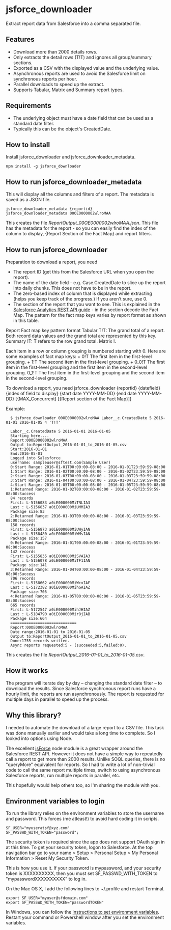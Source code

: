 # jsforce_downloader

Extract report data from Salesforce into a comma separated file.

## Features
- Download more than 2000 details rows.
- Only extracts the detail rows (T!T) and ignores all group/summary sections.
- Exported as a CSV with the displayed value and the underlying value.
- Asynchronous reports are used to avoid the Salesforce limit on synchronous reports per hour.
- Parallel downloads to speed up the extract.
- Supports Tabular, Matrix and Summary report types.


## Requirements
- The underlying object must have a date field that can be used as a standard date filter.
- Typically this can be the object's CreatedDate.

## How to install
Install jsforce_downloader and jsforce_downloader_metadata.

    npm install -g jsforce_downloader

## How to run jsforce_downloader_metadata

This will display all the columns and filters of a report. The metadata is saved as a JSON file.

    jsforce_downloader_metadata {reportid}
    jsforce_downloader_metadata 00OE0000002wlroMAA

This creates the file *ReportOutput_00OE0000002wlroMAA.json*.
This file has the metadata for the report - so you can easily find the index of the column to display, {Report Section of the Fact Map} and report filters.


## How to run jsforce_downloader

Preparation to download a report, you need
+ The report ID (get this from the Salesforce URL when you open the report).    
+ The name of the date field - e.g. Case.CreatedDate to slice up the report into daily chunks. This does not have to be in the report.
+ The zero-based index of column that is displayed while extracting (helps you keep track of the progress.) If you aren't sure, use 0.
+ The section of the report that you want to see. This is explained in the [Salesforce Analytics REST API guide](https://resources.docs.salesforce.com/sfdc/pdf/salesforce_analytics_rest_api.pdf) - in the section decode the Fact Map. 
  The pattern for the fact map keys varies by report format as shown in this table.
  
Report Fact map key pattern format
   Tabular    T!T: The grand total of a report. Both record data values and the grand total are represented by this key. 
   Summary    <First level row grouping_second level row grouping_third level row grouping>!T: T refers to the row grand total.
   Matrix     <First level row grouping_second level row grouping>!<First level column grouping_second level column grouping>.
   
   Each item in a row or column grouping is numbered starting with 0. Here are some examples of fact map keys:
     + 0!T The first item in the first-level grouping.
     + 1!T The second item in the first-level grouping.
     + 0_0!T The first item in the first-level grouping and the first item in the second-level grouping. 0_1!T The first item in the first-level grouping and the second item in the second-level grouping. 

      
    
To download a report, you need
      jsforce_downloader {reportid} {datefield} {index of field to display} {start date YYYY-MM-DD} {end date YYYY-MM-DD} [{MAX_Concurrent} [{Report section of the Fact Map}]]

Example:

      $ jsforce_downloader 00OE0000002wlroMAA Labor__c.CreatedDate 5 2016-01-01 2016-01-05 4 'T!T'

      Labor__c.CreatedDate 5 2016-01-01 2016-01-05
      Starting here....
      Report:00OE0000002wlroMAA
      Output to:ReportOutput_2016-01-01_to_2016-01-05.csv
      Start:2016-01-01
      End:2016-05-01
      Logged into Salesforce
      username: sampleuser@sftest.com(Sample User)
      0:Start Range: 2016-01-01T00:00:00-08:00 - 2016-01-01T23:59:59-08:00
      1:Start Range: 2016-01-02T00:00:00-08:00 - 2016-01-02T23:59:59-08:00
      2:Start Range: 2016-01-03T00:00:00-08:00 - 2016-01-03T23:59:59-08:00
      3:Start Range: 2016-01-04T00:00:00-08:00 - 2016-01-04T23:59:59-08:00
      4:Start Range: 2016-01-05T00:00:00-08:00 - 2016-01-05T23:59:59-08:00
      1:Returned Range: 2016-01-02T00:00:00-08:00 - 2016-01-02T23:59:59-08:00:Success
      84 records
      First: L-5156083 a0iE000000MiTNLIA3
      Last : L-5156837 a0iE000000MiUMMIA3
      Package size:83
      2:Returned Range: 2016-01-03T00:00:00-08:00 - 2016-01-03T23:59:59-08:00:Success
      158 records
      First: L-5156873 a0iE000000MiUWyIAN
      Last : L-5158480 a0iE000000MiWMsIAN
      Package size:157
      0:Returned Range: 2016-01-01T00:00:00-08:00 - 2016-01-01T23:59:59-08:00:Success
      142 records
      First: L-5155835 a0iE000000MiSVAIA3
      Last : L-5156078 a0iE000000MiTF1IAN
      Package size:141
      3:Returned Range: 2016-01-04T00:00:00-08:00 - 2016-01-04T23:59:59-08:00:Success
      706 records
      First: L-5158662 a0iE000000MiWcxIAF
      Last : L-5172382 a0iE000000MihGAIAZ
      Package size:705
      4:Returned Range: 2016-01-05T00:00:00-08:00 - 2016-01-05T23:59:59-08:00:Success
      665 records
      First: L-5172547 a0iE000000MihJHIAZ
      Last : L-5184790 a0iE000000Mir8jIAB
      Package size:664
      =============================
      Report:00OE0000002wlroMAA
      Date range:2016-01-01 to 2016-01-05
      Output to:ReportOutput_2016-01-01_to_2016-01-05.csv
      Done:1755 records written.
      Async reports requested:5 - (succeeded:5,failed:0).


This creates the file *ReportOutput_2016-01-01_to_2016-01-05.csv*.

##

## How it works
The program will iterate day by day – changing the standard date filter – to download the results. Since Salesforce synchronous report runs have a hourly limit, the reports are run asynchronously. The report is requested for multiple days in parallel to speed up the process.

## Why this library?
I needed to automate the download of a large report to a CSV file. This task was done manually earlier and would take a long time to complete. So I looked into options using Node.

The excellent [jsForce](https://www.npmjs.com/package/jsforce) node module is a great wrapper around the Salesforce REST API. However it does not have a simple way to repeatedly call a report to get more than 2000 results. Unlike SOQL queries, there is no "queryMore" equivalent for reports. So I had to write a lot of non-trivial code to call the same report multiple times, switch to using asynchronous Salesforce reports, run multiple reports in parallel, etc.

This hopefully would help others too, so I'm sharing the module with you.

## Environment variables to login
To run the library relies on the environment variables to store the username and password. This forces (me atleast!) to avoid hard coding it in scripts.

    SF_USER="myuseratsf@xyz.com"
    SF_PASSWD_WITH_TOKEN="password";

The security token is required since the app does not support OAuth sign in at this time. To get your security token, logon to Salesforce. At the top navigation bar go to your name > Setup > Personal Setup > My Personal Information > Reset My Security Token.

This is how you use it. If your password is mypassword, and your security token is XXXXXXXXXX, then you must set SF_PASSWD_WITH_TOKEN to "mypasswordXXXXXXXXXX" to log in.

On the Mac OS X, I add the following lines to ~/.profile and restart Terminal.

    export SF_USER="myuser@sfdomain.com"
    export SF_PASSWD_WITH_TOKEN="passwordTOKEN"

In Windows, you can follow the [instructions to set environment variables](http://www.computerhope.com/issues/ch000549.htm). Restart your command or Powershell window after you set the environment variables.
